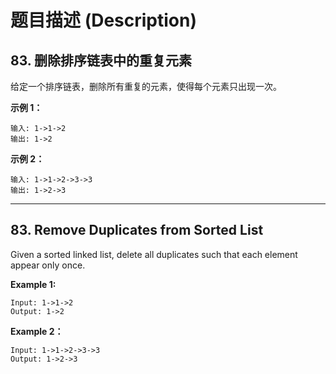# 题目描述 (Description)

## 83. 删除排序链表中的重复元素

给定一个排序链表，删除所有重复的元素，使得每个元素只出现一次。

**示例 1：**

```()
输入: 1->1->2
输出: 1->2
```

**示例 2：**

```()
输入: 1->1->2->3->3
输出: 1->2->3
```

***

## 83. Remove Duplicates from Sorted List

Given a sorted linked list, delete all duplicates such that each element appear only once.

**Example 1:**

```()
Input: 1->1->2
Output: 1->2
```

**Example 2：**

```()
Input: 1->1->2->3->3
Output: 1->2->3
```
